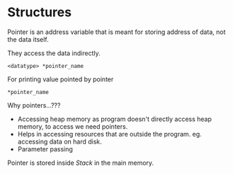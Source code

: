 # Structures

Pointer is an address variable that is meant for storing address of data, not the data itself.

They access the data indirectly.
```
<datatype> *pointer_name
```

For printing value pointed by pointer
```
*pointer_name
```

Why pointers...???

* Accessing heap memory as program doesn't directly access heap memory, to access we need pointers.
* Helps in accessing resources that are outside the program. eg. accessing data on hard disk.
* Parameter passing

Pointer is stored inside *Stack* in the main memory.
